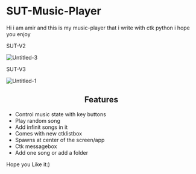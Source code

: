 # SUT-Music-Player
Hi i am amir and this is my music-player that i write with ctk python i hope you enjoy

SUT-V2

![Untitled-3](https://github.com/Rexlep/SUT-Music-Player/assets/141561659/cc9b4f95-095f-408a-9e4e-f417f90d2bb9)

SUT-V3

![Untitled-1](https://github.com/Rexlep/SUT-Music-Player/assets/141561659/fc3288d5-4325-4584-96ae-3ecbc1649b92)

<h2 align="center"> Features </h2>

- Control music state with key buttons
- Play random song
- Add infinit songs in it
- Comes with new ctklistbox
- Spawns at center of the screen/app
- Ctk messagebox
- Add one song or add a folder

Hope you Like it:)
